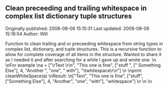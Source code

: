 ## Clean preceeding and trailing whitespace in complex list dictionary tuple structures

Originally published: 2008-08-06 15:15:31
Last updated: 2008-08-06 15:16:54
Author: Will 

Function to clean trailing and or preceeding whitespace from string types in complex list, dictionary, and tuple structures. This is a recursive function to allow for complete coverage of all items in the structure. Wanted to share it as I needed it and after searching for a while I gave up and wrote one.\n\nFor example\na = ["\\rText  \\r\\n", "This one is fine", ["stuff ", [" Something Else"], 4, "Another ", "one", " with"], "\\twhitespace\\r\\n"]\n\nprint cleanWhiteSpace(a)\nResult:\n["Text", "This one is fine", ["stuff", ["Something Else"], 4, "Another", "one", "with"], "whitespace"]\n\n\n